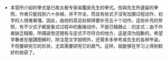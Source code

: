 - 本营所介紹的拳式是已故太极专家吳鑑泉先生的拳式。但與先生所遺留的拳照，作者只能找到六十余幀，并不齐全，而且有些式子沒有加摄过程动作，初学的人很难看懂。因此，由他的高足赵邮择要补充五十个动作。这些补充的參照，有不少式子都是象式过程中的衡接动作，不是已糨靜止：的定式；由于作者缺乏糨驗，所镊姿势还間有与定式不尽符合的地方，这是深为抱歉的。希望学搴者在閱讚图解时，除注意文字說明外，还需多多参考吳先生的各种笮姿。
  不但要硏宪它的形状，尤其需要研宪它的鹔气。这样，就能够在学习上得到較好的收获了。